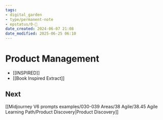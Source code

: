 ```yaml
---
tags: 
- digital_garden
- type/permanent-note
- epstatus/0-🌰
date_created: 2024-06-07 21:08
date_modified: 2025-06-25 06:10
---
```

# Product Management

+ [[INSPIRED]]
+ [[Book Inspired Extract]]

## Next 

[[Midjourney V6 prompts examples/030-039 Areas/38 Agile/38.45 Agile Learning Path/Product Discovery|Product Discovery]]
